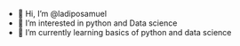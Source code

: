 - 👋 Hi, I’m @ladiposamuel
- 👀 I’m interested in python and Data science
- 🌱 I’m currently learning basics of python and data science

<!---
ladiposamuel/ladiposamuel is a ✨ special ✨ repository because its `README.md` (this file) appears on your GitHub profile.
You can click the Preview link to take a look at your changes.
--->
